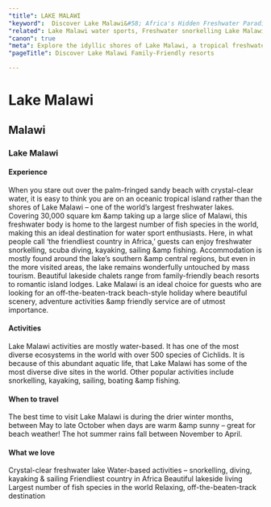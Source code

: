 ```yaml
---
"title": LAKE MALAWI
"keyword":  Discover Lake Malawi&#58; Africa's Hidden Freshwater Paradise
"related": Lake Malawi water sports, Freshwater snorkelling Lake Malawi, Lake Malawi scuba diving, Kayaking holidays Lake Malawi, Sailing adventures Lake Malawi, Fishing trips Lake Malawi, Lakeside chalets Malawi, Romantic island lodges Lake Malawi, Adventure activities Malawi
"canon": true
"meta": Explore the idyllic shores of Lake Malawi, a tropical freshwater haven. Dive into vibrant marine life, enjoy water sports, and embrace the friendly charm of Malawi.
"pageTitle": Discover Lake Malawi Family-Friendly resorts

---
```


# Lake Malawi
## Malawi
### Lake Malawi

#### Experience
When you stare out over the palm-fringed sandy beach with crystal-clear water, it is easy to think you are on an oceanic tropical island rather than the shores of Lake Malawi – one of the world’s largest freshwater lakes.
Covering 30,000 square km &amp taking up a large slice of Malawi, this freshwater body is home to the largest number of fish species in the world, making this an ideal destination for water sport enthusiasts.
Here, in what people call ‘the friendliest country in Africa,’ guests can enjoy freshwater snorkelling, scuba diving, kayaking, sailing &amp fishing.
Accommodation is mostly found around the lake’s southern &amp central regions, but even in the more visited areas, the lake remains wonderfully untouched by mass tourism. Beautiful lakeside chalets range from family-friendly beach resorts to romantic island lodges.
Lake Malawi is an ideal choice for guests who are looking for an off-the-beaten-track beach-style holiday where beautiful scenery, adventure activities &amp friendly service are of utmost importance.

#### Activities
Lake Malawi activities are mostly water-based. It has one of the most diverse ecosystems in the world with over 500 species of Cichlids. It is because of this abundant aquatic life, that Lake Malawi has some of the most diverse dive sites in the world.
Other popular activities include snorkelling, kayaking, sailing, boating &amp fishing.

#### When to travel
The best time to visit Lake Malawi is during the drier winter months, between May to late October when days are warm &amp sunny – great for beach weather!
The hot summer rains fall between November to April.


#### What we love
Crystal-clear freshwater lake
Water-based activities – snorkelling, diving, kayaking &amp; sailing
Friendliest country in Africa
Beautiful lakeside living
Largest number of fish species in the world
Relaxing, off-the-beaten-track destination